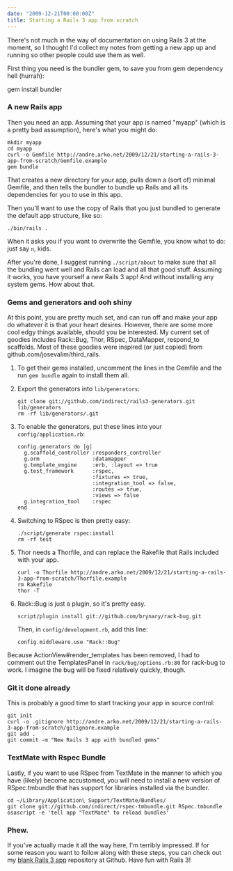 ```yaml
---
date: "2009-12-21T00:00:00Z"
title: Starting a Rails 3 app from scratch
---
```



There's not much in the way of documentation on using Rails 3 at the moment, so I thought I'd collect my notes from getting a new app up and running so other people could use them as well.

First thing you need is the bundler gem, to save you from gem dependency hell (hurrah):

  gem install bundler


### A new Rails app

Then you need an app. Assuming that your app is named "myapp" (which is a pretty bad assumption), here's what you might do:

    mkdir myapp
    cd myapp
    curl -o Gemfile http://andre.arko.net/2009/12/21/starting-a-rails-3-app-from-scratch/Gemfile.example
    gem bundle

That creates a new directory for your app, pulls down a (sort of) minimal Gemfile, and then tells the bundler to bundle up Rails and all its dependencies for you to use in this app.

Then you'll want to use the copy of Rails that you just bundled to generate the default app structure, like so:

    ./bin/rails .

When it asks you if you want to overwrite the Gemfile, you know what to do: just say `n`, kids.

After you're done, I suggest running `./script/about` to make sure that all the bundling went well and Rails can load and all that good stuff. Assuming it works, you have yourself a new Rails 3 app! And without installing any system gems. How about that.


### Gems and generators and ooh shiny

At this point, you are pretty much set, and can run off and make your app do whatever it is that your heart desires. However, there are some more cool edgy things available, should you be interested. My current set of goodies includes Rack::Bug, Thor, RSpec, DataMapper, respond_to scaffolds. Most of these goodies were inspired (or just copied) from github.com/josevalim/third_rails.

  1. To get their gems installed, uncomment the lines in the Gemfile and the run `gem bundle` again to install them all.

  2. Export the generators into `lib/generators`:

         git clone git://github.com/indirect/rails3-generators.git lib/generators
         rm -rf lib/generators/.git

  3. To enable the generators, put these lines into your `config/application.rb`:
        
         config.generators do |g|
           g.scaffold_controller :responders_controller
           g.orm                 :datamapper
           g.template_engine     :erb, :layout => true
           g.test_framework      :rspec,
                                 :fixtures => true,
                                 :integration_tool => false,
                                 :routes => true,
                                 :views => false
           g.integration_tool    :rspec
         end

  4. Switching to RSpec is then pretty easy:

         ./script/generate rspec:install
         rm -rf test

  5. Thor needs a Thorfile, and can replace the Rakefile that Rails included with your app.

         curl -o Thorfile http://andre.arko.net/2009/12/21/starting-a-rails-3-app-from-scratch/Thorfile.example
         rm Rakefile
         thor -T

  6. Rack::Bug is just a plugin, so it's pretty easy.

         script/plugin install git://github.com/brynary/rack-bug.git

     Then, in `config/development.rb`, add this line:

         config.middleware.use "Rack::Bug"
  
  Because ActionView#render_templates has been removed, I had to comment out the TemplatesPanel in `rack/bug/options.rb:80` for rack-bug to work. I imagine the bug will be fixed relatively quickly, though.

### Git it done already

This is probably a good time to start tracking your app in source control:

    git init
    curl -o .gitignore http://andre.arko.net/2009/12/21/starting-a-rails-3-app-from-scratch/gitignore.example
    git add .
    git commit -m "New Rails 3 app with bundled gems"


### TextMate with Rspec Bundle

Lastly, if you want to use RSpec from TextMate in the manner to which you have (likely) become accustomed, you will need to install a new version of RSpec.tmbundle that has support for libraries installed via the bundler.

    cd ~/Library/Application\ Support/TextMate/Bundles/
    git clone git://github.com/indirect/rspec-tmbundle.git RSpec.tmbundle
    osascript -e 'tell app "TextMate" to reload bundles'


### Phew.

If you've actually made it all the way here, I'm terribly impressed. If for some reason you want to follow along with these steps, you can check out my [blank Rails 3 app](http://github.com/indirect/rails3-app) repository at Github. Have fun with Rails 3!